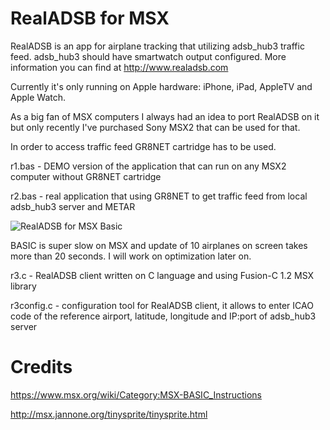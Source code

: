 # RealADSB for MSX

RealADSB is an app for airplane tracking that utilizing adsb_hub3 traffic feed. adsb_hub3 should have smartwatch output configured. More information you can find at http://www.realadsb.com 

Currently it's only running on Apple hardware: iPhone, iPad, AppleTV and Apple Watch.

As a big fan of MSX computers I always had an idea to port RealADSB on it but only recently I've purchased Sony MSX2 that can be used for that.

In order to access traffic feed GR8NET cartridge has to be used.

r1.bas - DEMO version of the application that can run on any MSX2 computer without GR8NET cartridge

r2.bas - real application that using GR8NET to get traffic feed from local adsb_hub3 server and METAR

![RealADSB for MSX Basic](https://github.com/klimchuk/realadsb_msx/blob/main/screenshot.jpeg)

BASIC is super slow on MSX and update of 10 airplanes on screen takes more than 20 seconds. I will work on optimization later on.

r3.c - RealADSB client written on C language and using Fusion-C 1.2 MSX library

r3config.c - configuration tool for RealADSB client, it allows to enter ICAO code of the reference airport, latitude, longitude and IP:port of adsb_hub3 server

# Credits

https://www.msx.org/wiki/Category:MSX-BASIC_Instructions 

http://msx.jannone.org/tinysprite/tinysprite.html 
